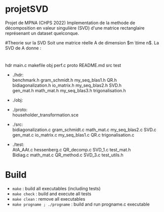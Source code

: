 # projetSVD
Projet de MPNA (CHPS 2022)
Implementation de la methode de décomposition en valeur singulière (SVD) d'une matrice rectanglaire représenant un dataset quelconque.

#Theorie sur la SVD
Soit une matrice réelle A de dimension $m \time n$. La SVD de A donne :  
#
hdr  main.c  makefile  obj  perf.c  proto  README.md  src  test  

- ./hdr:  
benchmark.h          gram_schmidt.h  my_seq_blas1.h  QR.h  
bidiagonalization.h  io_matrix.h     my_seq_blas2.h  SVD.h  
gen_mat.h            math_mat.h      my_seq_blas3.h  trigonalisation.h  

- ./obj:  

- ./proto:  
householder_transformation.sce  

- ./src:  
bidiagonalization.c  gram_schmidt.c  math_mat.c      my_seq_blas2.c  SVD.c  
gen_mat.c            io_matrix.c     my_seq_blas1.c  QR.c            trigonalisation.c  

- ./test:  
AtA_AAt.c  hessenberg.c  QR_decomp.c  SVD_1.c  test_mat.h  
Bidiag.c   math_mat.c    QR_method.c  SVD_3.c  test_utils.h  

# Build
- `make` : build all executables (including tests)
- `make check` : build and execute all tests
- `make clean` : remove all executables
- `make progname ; ./progname` : build and run progname.c executable
